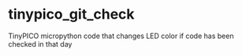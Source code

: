 # tinypico_git_check
TinyPICO micropython code that changes LED color if code has been checked in that day
